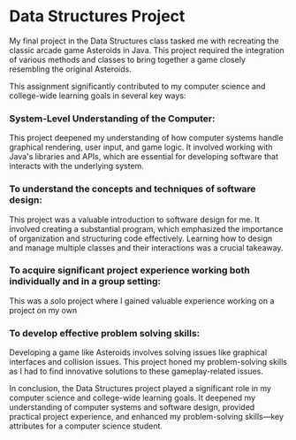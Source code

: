 # Data Structures Project

My final project in the Data Structures class  tasked me with recreating the classic arcade game Asteroids in Java. This project required the integration of various methods and classes to bring together a game closely resembling the original Asteroids.

This assignment significantly contributed to my computer science and college-wide learning goals in several key ways:

### System-Level Understanding of the Computer: 
This project deepened my understanding of how computer systems handle graphical rendering, user input, and game logic. It involved working with Java's libraries and APIs, which are essential for developing software that interacts with the underlying system.

### To understand the concepts and techniques of software design: 
This project was a valuable introduction to software design for me. It involved creating a substantial program, which emphasized the importance of organization and structuring code effectively. Learning how to design and manage multiple classes and their interactions was a crucial takeaway.

### To acquire significant project experience working both individually and in a group setting: 
This was a solo project where I gained valuable experience working on a project on my own

### To develop effective problem solving skills: 
Developing a game like Asteroids involves solving issues like graphical interfaces and collision issues. This project honed my problem-solving skills as I had to find innovative solutions to these gameplay-related issues.

In conclusion, the Data Structures project played a significant role in my computer science and college-wide learning goals. It deepened my understanding of computer systems and software design, provided practical project experience, and enhanced my problem-solving skills—key attributes for a computer science student.
